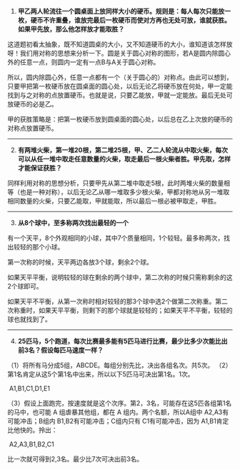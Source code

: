 1. **甲乙两人轮流往一个圆桌面上放同样大小的硬币。规则是：每人每次只能放一枚，硬币不许重叠，谁放完最后一枚硬币而使对方再也无处可放，谁就获胜。如果甲先放，那么他怎样放才能取胜？**

这道题初看太抽象，既不知道圆桌的大小，又不知道硬币的大小，谁知道该怎样放呀！我们用对称的思想来分析一下。圆是关于圆心对称的图形，若A是圆内除圆心外的任意一点，则圆内一定有一点B与A关于圆心对称。

所以，圆内除圆心外，任意一点都有一个（关于圆心的）对称点。由此可以想到，只要甲把第一枚硬币放在圆桌面的圆心处，以后无论乙将硬币放在何处，甲一定能找到与之对称的点放置硬币。也就是说，只要乙能放，甲就一定能放。最后无处可放硬币的必是乙。

甲的获胜策略是：把第一枚硬币放到圆桌面的圆心处，以后总在乙上次放的硬币的对称点放置硬币。

---

2. **有两堆火柴，第一堆20根，第二堆25根，甲、乙二人轮流从中取火柴，每次可以从任一堆中取走任意数量的火柴，取走最后一根火柴者胜。甲先取，怎样才能保证获胜？**

同样利用对称的思想分析，只要甲先从第二堆中取走5根，此时两堆火柴的数量相等（也是一种对称），以后无论乙从哪一堆取多少根火柴，甲都对称地从另一堆取相同数量的火柴，只要乙能取，甲就能取，所以最后一根必被甲取走，甲胜。

---

3. **从8个球中，至多称两次找出最轻的一个**

有一个天平，8个外观相同的小球，其中7个质量相同，1个较轻。最多称两次，找出较轻的那个小球。

第一次称的时候，天平两边各放3个球，剩余2个球。

如果天平平衡，说明较轻的球在剩余的两个球中，第二次称的时候只需称剩余的这2个球即可。

如果天平不平衡，从第一次称时相对较轻的那3个球中选2个做第二次称重。第二次称重时，如果天平平衡，则剩下的那个球就是较轻的；如果天平不平衡，较轻的球也就找到了。

---

4. **25匹马，5个跑道，每次比赛最多能有5匹马进行比赛，最少比多少次能比出前3名？假设每匹马速度一样？**

（1）将所有马分成5组，ABCDE。每组分别先比，决出各组名次。共5次。
（2）第1名肯定从这5个第1名中出来，所以以下5匹马可决出第1名。1次。

​	A1,B1,C1,D1,E1

（3）假设上面跑完，按速度就是这个次序。第2，3名，可能存在这5匹各组第1名的马中，也可能 A 组虐暴其他组，都在 A 组内。两个名额，所以A组中 A2,A3有可能冲击；B组内 B1,B2有可能冲击；C组内只有 C1有可能冲击，因为 A1,B1肯定比他快的。拎出：

​	A2,A3,B1,B2,C1

比一次就可得到2,3名。最少比7次可决出前3名。

